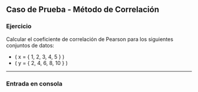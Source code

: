 ## Caso de Prueba - Método de Correlación

### **Ejercicio**

Calcular el coeficiente de correlación de Pearson para los siguientes conjuntos de datos:

- \( x = \{ 1, 2, 3, 4, 5 \} \)
- \( y = \{ 2, 4, 6, 8, 10 \} \)

---

### **Entrada en consola**
